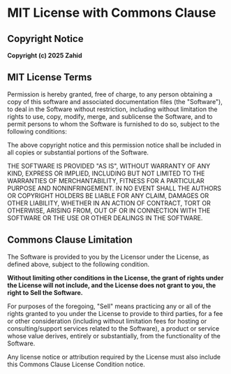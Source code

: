 # MIT License with Commons Clause

## Copyright Notice

**Copyright (c) 2025 Zahid**

## MIT License Terms

Permission is hereby granted, free of charge, to any person obtaining a copy
of this software and associated documentation files (the "Software"), to deal
in the Software without restriction, including without limitation the rights
to use, copy, modify, merge, and sublicense the Software, and to permit persons 
to whom the Software is furnished to do so, subject to the following conditions:

The above copyright notice and this permission notice shall be included in all
copies or substantial portions of the Software.

THE SOFTWARE IS PROVIDED "AS IS", WITHOUT WARRANTY OF ANY KIND, EXPRESS OR
IMPLIED, INCLUDING BUT NOT LIMITED TO THE WARRANTIES OF MERCHANTABILITY,
FITNESS FOR A PARTICULAR PURPOSE AND NONINFRINGEMENT. IN NO EVENT SHALL THE
AUTHORS OR COPYRIGHT HOLDERS BE LIABLE FOR ANY CLAIM, DAMAGES OR OTHER
LIABILITY, WHETHER IN AN ACTION OF CONTRACT, TORT OR OTHERWISE, ARISING FROM,
OUT OF OR IN CONNECTION WITH THE SOFTWARE OR THE USE OR OTHER DEALINGS IN THE
SOFTWARE.

## Commons Clause Limitation

The Software is provided to you by the Licensor under the License, as defined above, subject to the following condition.

**Without limiting other conditions in the License, the grant of rights under the License will not include, and the License does not grant to you, the right to Sell the Software.**

For purposes of the foregoing, "Sell" means practicing any or all of the rights granted to you under the License to provide to third parties, for a fee or other consideration (including without limitation fees for hosting or consulting/support services related to the Software), a product or service whose value derives, entirely or substantially, from the functionality of the Software.

Any license notice or attribution required by the License must also include this Commons Clause License Condition notice.

